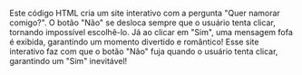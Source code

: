 Este código HTML cria um site interativo com a pergunta "Quer namorar comigo?". O botão "Não" se desloca sempre que o usuário tenta clicar, tornando impossível escolhê-lo. Já ao clicar em "Sim", uma mensagem fofa é exibida, garantindo um momento divertido e romântico!
Esse site interativo faz com que o botão "Não" fuja quando o usuário tenta clicar, garantindo um "Sim" inevitável!
